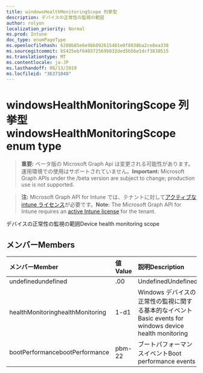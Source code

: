 ```yaml
---
title: windowsHealthMonitoringScope 列挙型
description: デバイスの正常性の監視の範囲
author: rolyon
localization_priority: Normal
ms.prod: Intune
doc_type: enumPageType
ms.openlocfilehash: 6208b85e6e9bb092615401e0f8938ba2ce8ea338
ms.sourcegitcommit: b5425ebf648572569b032ded5b56e1dcf3830515
ms.translationtype: MT
ms.contentlocale: ja-JP
ms.lasthandoff: 08/13/2019
ms.locfileid: "36371048"
---
```

# <a name="windowshealthmonitoringscope-enum-type"></a><span data-ttu-id="3412e-103">windowsHealthMonitoringScope 列挙型</span><span class="sxs-lookup"><span data-stu-id="3412e-103">windowsHealthMonitoringScope enum type</span></span>

> <span data-ttu-id="3412e-104">**重要:** ベータ版の Microsoft Graph Api は変更される可能性があります。運用環境での使用はサポートされていません。</span><span class="sxs-lookup"><span data-stu-id="3412e-104">**Important:** Microsoft Graph APIs under the /beta version are subject to change; production use is not supported.</span></span>

> <span data-ttu-id="3412e-105">**注:** Microsoft Graph API for Intune では、テナントに対して[アクティブな intune ライセンス](https://go.microsoft.com/fwlink/?linkid=839381)が必要です。</span><span class="sxs-lookup"><span data-stu-id="3412e-105">**Note:** The Microsoft Graph API for Intune requires an [active Intune license](https://go.microsoft.com/fwlink/?linkid=839381) for the tenant.</span></span>

<span data-ttu-id="3412e-106">デバイスの正常性の監視の範囲</span><span class="sxs-lookup"><span data-stu-id="3412e-106">Device health monitoring scope</span></span>

## <a name="members"></a><span data-ttu-id="3412e-107">メンバー</span><span class="sxs-lookup"><span data-stu-id="3412e-107">Members</span></span>
|<span data-ttu-id="3412e-108">メンバー</span><span class="sxs-lookup"><span data-stu-id="3412e-108">Member</span></span>|<span data-ttu-id="3412e-109">値</span><span class="sxs-lookup"><span data-stu-id="3412e-109">Value</span></span>|<span data-ttu-id="3412e-110">説明</span><span class="sxs-lookup"><span data-stu-id="3412e-110">Description</span></span>|
|:---|:---|:---|
|<span data-ttu-id="3412e-111">undefined</span><span class="sxs-lookup"><span data-stu-id="3412e-111">undefined</span></span>|<span data-ttu-id="3412e-112">.0</span><span class="sxs-lookup"><span data-stu-id="3412e-112">0</span></span>|<span data-ttu-id="3412e-113">Undefined</span><span class="sxs-lookup"><span data-stu-id="3412e-113">Undefined</span></span>|
|<span data-ttu-id="3412e-114">healthMonitoring</span><span class="sxs-lookup"><span data-stu-id="3412e-114">healthMonitoring</span></span>|<span data-ttu-id="3412e-115">1-d</span><span class="sxs-lookup"><span data-stu-id="3412e-115">1</span></span>|<span data-ttu-id="3412e-116">Windows デバイスの正常性の監視に関する基本的なイベント</span><span class="sxs-lookup"><span data-stu-id="3412e-116">Basic events for windows device health monitoring</span></span>|
|<span data-ttu-id="3412e-117">bootPerformance</span><span class="sxs-lookup"><span data-stu-id="3412e-117">bootPerformance</span></span>|<span data-ttu-id="3412e-118">pbm-2</span><span class="sxs-lookup"><span data-stu-id="3412e-118">2</span></span>|<span data-ttu-id="3412e-119">ブートパフォーマンスイベント</span><span class="sxs-lookup"><span data-stu-id="3412e-119">Boot performance events</span></span>|



